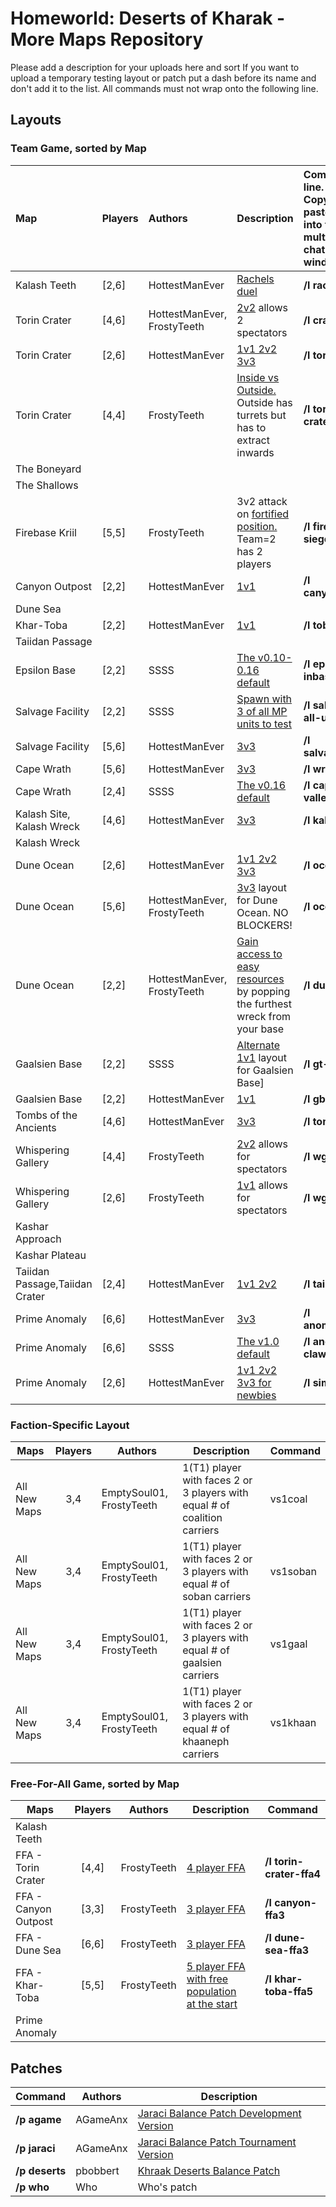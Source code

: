 # Homeworld: Deserts of Kharak - More Maps Repository
Please add a description for your uploads here and sort 
If you want to upload a temporary testing layout or patch put a dash before its name and don't add it to the list.
All commands must not wrap onto the following line.

## Layouts 
### Team Game, sorted by Map

| Map |Players| Authors | Description | **Command line. &nbsp; &nbsp; &nbsp; Copy and paste this into the multiplayer chat window**|
| :--- | --- | :--- | --- | :------------------------------------------------------------------------------------------------ 
| Kalash Teeth | [2,6] |  HottestManEver | [Rachels duel](layouts/rachels.jpg) | **/l rachels** 
| Torin Crater | [4,6] |  HottestManEver, FrostyTeeth | [2v2](layouts/crater2v2.png) allows 2 spectators | **/l crater2v2**
| Torin Crater | [2,6] |  HottestManEver | [1v1 2v2 3v3](layouts/crater2v2.png)| **/l torin** 
| Torin Crater | [4,4] | FrostyTeeth | [Inside vs Outside.](layouts/torin-crater-inout.png) Outside has turrets but has to extract inwards | **/l torin-crater-inout**
| The Boneyard |    |      |    |     
| The Shallows |    |      |    |     
| Firebase Kriil | [5,5] |  FrostyTeeth | 3v2 attack on [fortified position.](layouts/firebase-siege-3v2.png) Team=2 has 2 players | **/l firebase-siege-3v2** 
| Canyon Outpost | [2,2] |  HottestManEver | [1v1](layouts/canyon1v1.png)| **/l canyon1v1** 
| Dune Sea |    |      ||     
| Khar-Toba | [2,2] | HottestManEver | [1v1](layouts/toba1v1.jpg)| **/l toba1v1** 
| Taiidan Passage |    |      | |     
| Epsilon Base | [2,2] |  SSSS | [The v0.10-0.16 default](layouts/epsilon-inbase.png)| **/l epsilon-inbase** 
| Salvage Facility | [2,2] |  SSSS | [Spawn with 3 of all MP units to test](layouts/salvage-all-units.png)| **/l salvage-all-units** 
| Salvage Facility | [5,6] | HottestManEver | [3v3](layouts/salvage3v3)| **/l salvage3v3** 
| Cape Wrath | [5,6] | HottestManEver | [3v3](layouts/wrath2v2.jpg)| **/l wrath3v3** 
| Cape Wrath | [2,4] |  SSSS | [The v0.16 default](layouts/cape-valley.png)| **/l cape-valley** 
| Kalash Site, Kalash Wreck  | [4,6] |  HottestManEver | [3v3](layouts/kalash3v3.jpg)| **/l kalash3v3** 
| Kalash Wreck |    |      ||     
| Dune Ocean | [2,6] |  HottestManEver | [1v1 2v2 3v3](layouts/ocean3v3.jpg)| **/l ocean** 
| Dune Ocean | [5,6] |  HottestManEver, FrostyTeeth | [3v3](layouts/ocean3v3.jpg) layout for Dune Ocean. NO BLOCKERS!| **/l ocean3v3** 
| Dune Ocean | [2,2] | HottestManEver, FrostyTeeth | [Gain access to easy resources](layouts/dune1v1.png) by popping the furthest wreck from your base| **/l dune1v1** 
| Gaalsien Base | [2,2] |  SSSS | [Alternate 1v1](layouts/gt-alt.png) layout for Gaalsien Base]| **/l gt-alt** 
| Gaalsien Base | [2,2] |  HottestManEver | [1v1](layouts/gbase1v1.jpg)| **/l gbase1v1** 
| Tombs of the Ancients | [4,6] | HottestManEver | [3v3](layouts/tombs3v3.jpg)| **/l tombs3v3** 
| Whispering Gallery | [4,4] | FrostyTeeth | [2v2](layouts/wg-2v2.png) allows for spectators| **/l wg-2v2**
| Whispering Gallery | [2,6] | FrostyTeeth | [1v1](layouts/wg-1v1.png) allows for spectators| **/l wg-1v1** 
| Kashar Approach |    |      ||     
| Kashar Plateau |    |      ||     
| Taiidan Passage,Taiidan Crater | [2,4] |  HottestManEver | [1v1 2v2](layouts/taiidan.png)| **/l taiidan** 
| Prime Anomaly | [6,6] |  HottestManEver | [3v3](layouts/anomaly3v3.jpg)| **/l anomaly3v3** 
| Prime Anomaly | [6,6] |  SSSS | [The v1.0 default](layouts/anomaly-claw.jpg)| **/l anomaly-claw** 
| Prime Anomaly | [2,6] | HottestManEver | [1v1 2v2 3v3 for newbies](layouts/simple.jpg)| **/l simple** 

### Faction-Specific Layout

| Maps | Players | Authors | Description| Command 
| ---- | :-----: | ------- | -----------| ------- 
| All New Maps |3,4 |EmptySoul01, FrostyTeeth |1(T1) player with faces 2 or 3 players with equal # of coalition carriers| vs1coal
| All New Maps |3,4 |EmptySoul01, FrostyTeeth |1(T1) player with faces 2 or 3 players with equal # of soban carriers| vs1soban
| All New Maps |3,4 |EmptySoul01, FrostyTeeth |1(T1) player with faces 2 or 3 players with equal # of gaalsien carriers| vs1gaal
| All New Maps |3,4 |EmptySoul01, FrostyTeeth |1(T1) player with faces 2 or 3 players with equal # of khaaneph carriers| vs1khaan


### Free-For-All Game, sorted by Map

| Maps | Players | Authors | Description| Command 
| ---- | :-----: | ------- | -----------| ------- 
| Kalash Teeth |    |      ||     
| FFA - Torin Crater | [4,4] | FrostyTeeth | [4 player FFA](layouts/torin-crater-ffa4.png)| **/l torin-crater-ffa4** 
| FFA - Canyon Outpost | [3,3] |  FrostyTeeth | [3 player FFA](layouts/canyon-ffa3.png)| **/l canyon-ffa3** 
| FFA - Dune Sea | [6,6] |  FrostyTeeth | [3 player FFA](layouts/dune-sea-ffa3.png)| **/l dune-sea-ffa3** 
| FFA - Khar-Toba | [5,5] | FrostyTeeth | [5 player FFA with free population<br/>at the start](layouts/khar-toba-ffa5.png)| **/l khar-toba-ffa5** 
| Prime Anomaly |    |      ||     





## Patches
| Command | Authors | Description
| ------- | ------- | -----------
| **/p agame** | AGameAnx | [Jaraci Balance Patch Development Version](https://docs.google.com/document/d/1WulBuxTnjEn3-r0P7UrTQSzijdb_9oGVMEy1BMBU2iQ)
| **/p jaraci** | AGameAnx | [Jaraci Balance Patch Tournament Version](https://docs.google.com/document/d/1WulBuxTnjEn3-r0P7UrTQSzijdb_9oGVMEy1BMBU2iQ)
| **/p deserts** | pbobbert | [Khraak Deserts Balance Patch](https://cdn.discordapp.com/attachments/509996599955554305/541211898771931136/Balancing_a_Desert_TooTwo_version_18.pdf)
| **/p who** | Who | Who's patch
